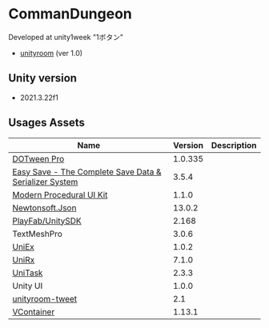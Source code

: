 # CommanDungeon
Developed at unity1week "1ボタン"
* [unityroom](https://unityroom.com/games/commandungeon) (ver 1.0)

## Unity version
* 2021.3.22f1

## Usages Assets

|Name|Version|Description|
|---|---|---|
|[DOTween Pro](https://assetstore.unity.com/packages/tools/visual-scripting/dotween-pro-32416)|1.0.335||
|[Easy Save - The Complete Save Data & Serializer System](https://assetstore.unity.com/packages/tools/utilities/easy-save-the-complete-save-data-serializer-system-768)|3.5.4||
|[Modern Procedural UI Kit](https://assetstore.unity.com/packages/tools/gui/modern-procedural-ui-kit-163041)|1.1.0||
|[Newtonsoft.Json](https://github.com/JamesNK/Newtonsoft.Json)|13.0.2||
|[PlayFab/UnitySDK](https://github.com/PlayFab/UnitySDK)|2.168||
|TextMeshPro|3.0.6||
|[UniEx](https://github.com/kitatas/UniEx)|1.0.2||
|[UniRx](https://github.com/neuecc/UniRx)|7.1.0||
|[UniTask](https://github.com/Cysharp/UniTask)|2.3.3||
|Unity UI|1.0.0||
|[unityroom-tweet](https://github.com/naichilab/unityroom-tweet)|2.1||
|[VContainer](https://github.com/hadashiA/VContainer)|1.13.1|
